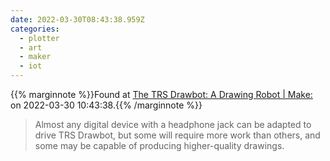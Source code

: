 ```yaml
---
date: 2022-03-30T08:43:38.959Z
categories:
  - plotter
  - art
  - maker
  - iot
---
```

{{% marginnote %}}Found at [The TRS Drawbot: A Drawing Robot | Make:](https://makezine.com/projects/trs-drawbot-2/) on 2022-03-30 10:43:38.{{% /marginnote %}}

> Almost any digital device with a headphone jack can be adapted to drive TRS Drawbot, but some will require more work than others, and some may be capable of producing higher-quality drawings.


